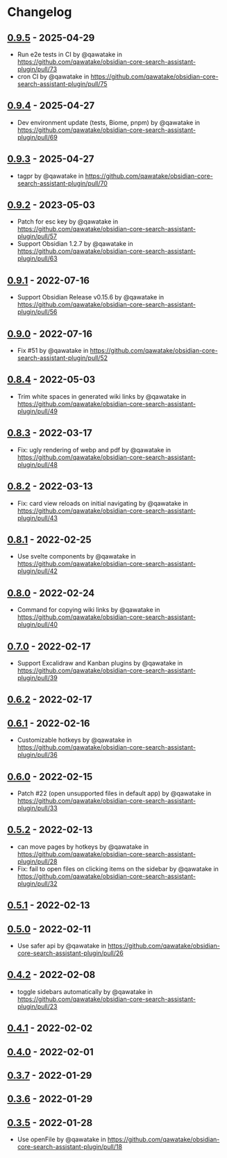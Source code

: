 # Changelog

## [0.9.5](https://github.com/qawatake/obsidian-core-search-assistant-plugin/compare/0.9.4...0.9.5) - 2025-04-29
- Run e2e tests in CI by @qawatake in https://github.com/qawatake/obsidian-core-search-assistant-plugin/pull/73
- cron CI by @qawatake in https://github.com/qawatake/obsidian-core-search-assistant-plugin/pull/75

## [0.9.4](https://github.com/qawatake/obsidian-core-search-assistant-plugin/compare/0.9.3...0.9.4) - 2025-04-27
- Dev environment update (tests, Biome, pnpm) by @qawatake in https://github.com/qawatake/obsidian-core-search-assistant-plugin/pull/69

## [0.9.3](https://github.com/qawatake/obsidian-core-search-assistant-plugin/compare/0.9.2...0.9.3) - 2025-04-27
- tagpr by @qawatake in https://github.com/qawatake/obsidian-core-search-assistant-plugin/pull/70

## [0.9.2](https://github.com/qawatake/obsidian-core-search-assistant-plugin/compare/0.9.1...0.9.2) - 2023-05-03
- Patch for esc key by @qawatake in https://github.com/qawatake/obsidian-core-search-assistant-plugin/pull/57
- Support Obsidian 1.2.7 by @qawatake in https://github.com/qawatake/obsidian-core-search-assistant-plugin/pull/63

## [0.9.1](https://github.com/qawatake/obsidian-core-search-assistant-plugin/compare/0.9.0...0.9.1) - 2022-07-16
- Support Obsidian Release v0.15.6 by @qawatake in https://github.com/qawatake/obsidian-core-search-assistant-plugin/pull/56

## [0.9.0](https://github.com/qawatake/obsidian-core-search-assistant-plugin/compare/0.8.4...0.9.0) - 2022-07-16
- Fix #51 by @qawatake in https://github.com/qawatake/obsidian-core-search-assistant-plugin/pull/52

## [0.8.4](https://github.com/qawatake/obsidian-core-search-assistant-plugin/compare/0.8.3...0.8.4) - 2022-05-03
- Trim white spaces in generated wiki links by @qawatake in https://github.com/qawatake/obsidian-core-search-assistant-plugin/pull/49

## [0.8.3](https://github.com/qawatake/obsidian-core-search-assistant-plugin/compare/0.8.2...0.8.3) - 2022-03-17
- Fix: ugly rendering of webp and pdf by @qawatake in https://github.com/qawatake/obsidian-core-search-assistant-plugin/pull/48

## [0.8.2](https://github.com/qawatake/obsidian-core-search-assistant-plugin/compare/0.8.1...0.8.2) - 2022-03-13
- Fix: card view reloads on initial navigating by @qawatake in https://github.com/qawatake/obsidian-core-search-assistant-plugin/pull/43

## [0.8.1](https://github.com/qawatake/obsidian-core-search-assistant-plugin/compare/0.8.0...0.8.1) - 2022-02-25
- Use svelte components by @qawatake in https://github.com/qawatake/obsidian-core-search-assistant-plugin/pull/42

## [0.8.0](https://github.com/qawatake/obsidian-core-search-assistant-plugin/compare/0.7.0...0.8.0) - 2022-02-24
- Command for copying wiki links by @qawatake in https://github.com/qawatake/obsidian-core-search-assistant-plugin/pull/40

## [0.7.0](https://github.com/qawatake/obsidian-core-search-assistant-plugin/compare/0.6.2...0.7.0) - 2022-02-17
- Support Excalidraw and Kanban plugins by @qawatake in https://github.com/qawatake/obsidian-core-search-assistant-plugin/pull/39

## [0.6.2](https://github.com/qawatake/obsidian-core-search-assistant-plugin/compare/0.6.1...0.6.2) - 2022-02-17

## [0.6.1](https://github.com/qawatake/obsidian-core-search-assistant-plugin/compare/0.6.0...0.6.1) - 2022-02-16
- Customizable hotkeys by @qawatake in https://github.com/qawatake/obsidian-core-search-assistant-plugin/pull/36

## [0.6.0](https://github.com/qawatake/obsidian-core-search-assistant-plugin/compare/0.5.2...0.6.0) - 2022-02-15
- Patch #22 (open unsupported files in default app) by @qawatake in https://github.com/qawatake/obsidian-core-search-assistant-plugin/pull/33

## [0.5.2](https://github.com/qawatake/obsidian-core-search-assistant-plugin/compare/0.5.1...0.5.2) - 2022-02-13
- can move pages by hotkeys by @qawatake in https://github.com/qawatake/obsidian-core-search-assistant-plugin/pull/28
- Fix: fail to open files on clicking items on the sidebar by @qawatake in https://github.com/qawatake/obsidian-core-search-assistant-plugin/pull/32

## [0.5.1](https://github.com/qawatake/obsidian-core-search-assistant-plugin/compare/0.5.0...0.5.1) - 2022-02-13

## [0.5.0](https://github.com/qawatake/obsidian-core-search-assistant-plugin/compare/0.4.2...0.5.0) - 2022-02-11
- Use safer api by @qawatake in https://github.com/qawatake/obsidian-core-search-assistant-plugin/pull/26

## [0.4.2](https://github.com/qawatake/obsidian-core-search-assistant-plugin/compare/0.4.1...0.4.2) - 2022-02-08
- toggle sidebars automatically by @qawatake in https://github.com/qawatake/obsidian-core-search-assistant-plugin/pull/23

## [0.4.1](https://github.com/qawatake/obsidian-core-search-assistant-plugin/compare/0.4.0...0.4.1) - 2022-02-02

## [0.4.0](https://github.com/qawatake/obsidian-core-search-assistant-plugin/compare/0.3.7...0.4.0) - 2022-02-01

## [0.3.7](https://github.com/qawatake/obsidian-core-search-assistant-plugin/compare/0.3.6...0.3.7) - 2022-01-29

## [0.3.6](https://github.com/qawatake/obsidian-core-search-assistant-plugin/compare/0.3.5...0.3.6) - 2022-01-29

## [0.3.5](https://github.com/qawatake/obsidian-core-search-assistant-plugin/compare/0.3.3...0.3.5) - 2022-01-28
- Use openFile by @qawatake in https://github.com/qawatake/obsidian-core-search-assistant-plugin/pull/18
